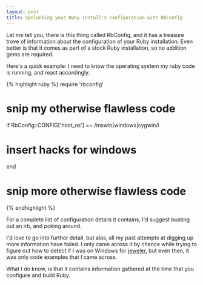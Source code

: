 ```yaml
---
layout: post
title: Spelunking your Ruby install's configuration with RbConfig
---
```

Let me tell you, there is this thing called RbConfig, and it has a treasure trove of information about the configuration of your Ruby installation. Even better is that it comes as part of a stock Ruby installation, so no addition gems are required.

Here's a quick example: I need to know the operating system my ruby code is running, and react accordingly.

{% highlight ruby %}
require 'rbconfig'

# snip my otherwise flawless code
if RbConfig::CONFIG['host_os'] =~ /mswin|windows|cygwin/i
  # insert hacks for windows
end
# snip more otherwise flawless code
{% endhighlight %}

For a complete list of configuration details it contains, I'd suggest busting out an irb, and poking around.

I'd love to go into further detail, but alas, all my past attempts at digging up more information have failed. I only came across it by chance while trying to figure out how to detect if I was on Windows for [jeweler](http://github.com/technicalpickles/jeweler), but even then, it was only code examples that I came across.

What I do know, is that it contains information gathered at the time that you configure and build Ruby.